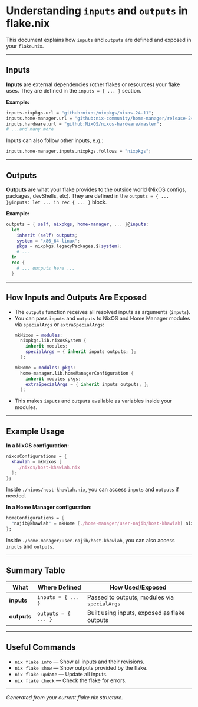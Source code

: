 # Understanding `inputs` and `outputs` in flake.nix

This document explains how `inputs` and `outputs` are defined and exposed in your `flake.nix`.

---

## Inputs

**Inputs** are external dependencies (other flakes or resources) your flake uses.
They are defined in the `inputs = { ... }` section.

**Example:**
```nix
inputs.nixpkgs.url = "github:nixos/nixpkgs/nixos-24.11";
inputs.home-manager.url = "github:nix-community/home-manager/release-24.11";
inputs.hardware.url = "github:NixOS/nixos-hardware/master";
# ...and many more
```

Inputs can also follow other inputs, e.g.:
```nix
inputs.home-manager.inputs.nixpkgs.follows = "nixpkgs";
```

---

## Outputs

**Outputs** are what your flake provides to the outside world (NixOS configs, packages, devShells, etc).
They are defined in the `outputs = { ... }@inputs: let ... in rec { ... }` block.

**Example:**
```nix
outputs = { self, nixpkgs, home-manager, ... }@inputs:
  let
    inherit (self) outputs;
    system = "x86_64-linux";
    pkgs = nixpkgs.legacyPackages.${system};
    # ...
  in
  rec {
    # ... outputs here ...
  }
```

---

## How Inputs and Outputs Are Exposed

- The `outputs` function receives all resolved inputs as arguments (`inputs`).
- You can pass `inputs` and `outputs` to NixOS and Home Manager modules via `specialArgs` or `extraSpecialArgs`:
    ```nix
    mkNixos = modules:
      nixpkgs.lib.nixosSystem {
        inherit modules;
        specialArgs = { inherit inputs outputs; };
      };

    mkHome = modules: pkgs:
      home-manager.lib.homeManagerConfiguration {
        inherit modules pkgs;
        extraSpecialArgs = { inherit inputs outputs; };
      };
    ```
- This makes `inputs` and `outputs` available as variables inside your modules.

---

## Example Usage

**In a NixOS configuration:**
```nix
nixosConfigurations = {
  khawlah = mkNixos [
    ./nixos/host-khawlah.nix
  ];
};
```
Inside `./nixos/host-khawlah.nix`, you can access `inputs` and `outputs` if needed.

**In a Home Manager configuration:**
```nix
homeConfigurations = {
  "najib@khawlah" = mkHome [./home-manager/user-najib/host-khawlah] nixpkgs.legacyPackages."x86_64-linux";
};
```
Inside `./home-manager/user-najib/host-khawlah`, you can also access `inputs` and `outputs`.

---

## Summary Table

| What      | Where Defined         | How Used/Exposed                  |
|-----------|----------------------|-----------------------------------|
| **inputs**  | `inputs = { ... }`    | Passed to outputs, modules via `specialArgs` |
| **outputs** | `outputs = { ... }`   | Built using inputs, exposed as flake outputs |

---

## Useful Commands

- `nix flake info` — Show all inputs and their revisions.
- `nix flake show` — Show outputs provided by the flake.
- `nix flake update` — Update all inputs.
- `nix flake check` — Check the flake for errors.

---

*Generated from your current flake.nix structure.*